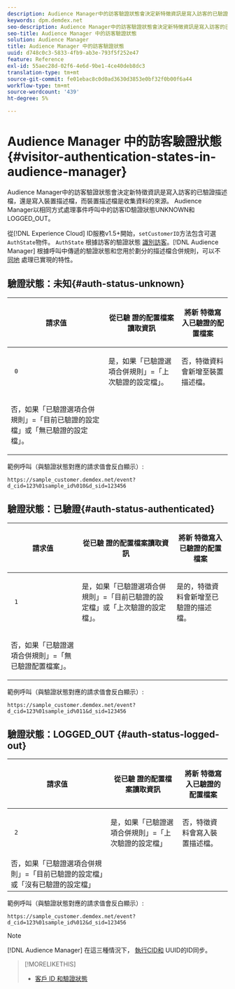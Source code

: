 ```yaml
---
description: Audience Manager中的訪客驗證狀態會決定新特徵資訊是寫入訪客的已驗證描述檔，還是寫入裝置描述檔，而裝置描述檔是收集資料的來源。 Audience Manager以相同方式處理事件呼叫中的訪客ID驗證狀態UNKNOWN和LOGGED_OUT。
keywords: dpm.demdex.net
seo-description: Audience Manager中的訪客驗證狀態會決定新特徵資訊是寫入訪客的已驗證描述檔，還是寫入裝置描述檔，而裝置描述檔是收集資料的來源。 Audience Manager以相同方式處理事件呼叫中的訪客ID驗證狀態UNKNOWN和LOGGED_OUT。
seo-title: Audience Manager 中的訪客驗證狀態
solution: Audience Manager
title: Audience Manager 中的訪客驗證狀態
uuid: d748c0c3-5833-4fb9-ab3e-793f5f252e47
feature: Reference
exl-id: 55aec28d-02f6-4e6d-9be1-4ce40deb8dc3
translation-type: tm+mt
source-git-commit: fe01ebac8c0d0ad3630d3853e0bf32f0b00f6a44
workflow-type: tm+mt
source-wordcount: '439'
ht-degree: 5%

---
```


# Audience Manager 中的訪客驗證狀態{#visitor-authentication-states-in-audience-manager}

Audience Manager中的訪客驗證狀態會決定新特徵資訊是寫入訪客的已驗證描述檔，還是寫入裝置描述檔，而裝置描述檔是收集資料的來源。 Audience Manager以相同方式處理事件呼叫中的訪客ID驗證狀態UNKNOWN和LOGGED_OUT。

從[!DNL Experience Cloud] ID服務v1.5+開始，`setCustomerID`方法包含可選`AuthState`物件。 `AuthState` 根據訪客的驗證狀態 [識別訪客](https://docs.adobe.com/content/help/en/id-service/using/reference/authenticated-state.html)。[!DNL Audience Manager] 根據呼叫中傳遞的驗證狀態和您用於劃分的描述檔合併規則，可以不 [同地](../features/profile-merge-rules/merge-rules-dashboard.md) 處理已實現的特性。

## 驗證狀態：未知{#auth-status-unknown}

<table id="table_E1EA51533FAE4BBFB338D6F6116BC1F9"> 
 <thead> 
  <tr> 
   <th colname="col1" class="entry"> <p>請求值 </p> </th> 
   <th colname="col2" class="entry"> <p> <b>從已驗</b> 證的配置檔案讀取資訊 </p> </th> 
   <th colname="col3" class="entry"> <p> <b>將新</b> 特徵寫入已驗證的配置檔案 </p> </th> 
  </tr> 
 </thead>
 <tbody> 
  <tr> 
   <td colname="col1" morerows="1"> <p> <code> 0 </code> </p> </td> 
   <td colname="col2"> <p>是，如果「已驗證選項合併規則」=「上次驗證的設定檔」。 </p> </td> 
   <td colname="col3" morerows="1"> <p>否，特徵資料會新增至裝置描述檔。 </p> </td> 
  </tr> 
  <tr> 
   <td colname="col2"> <p>否，如果「已驗證選項合併規則」=「目前已驗證的設定檔」或「無已驗證的設定檔」。 </p> </td> 
  </tr> 
 </tbody> 
</table>

範例呼叫（與驗證狀態對應的請求值會反白顯示）:

`https://sample_customer.demdex.net/event?d_cid=123%01sample_id%010&d_sid=123456`

## 驗證狀態：已驗證{#auth-status-authenticated}

<table id="table_956ABF96024744308F7773E1F96482B7"> 
 <thead> 
  <tr> 
   <th colname="col1" class="entry"> <p>請求值 </p> </th> 
   <th colname="col2" class="entry"> <p> <b>從已驗</b> 證的配置檔案讀取資訊 </p> </th> 
   <th colname="col3" class="entry"> <p> <b>將新</b> 特徵寫入已驗證的配置檔案 </p> </th> 
  </tr> 
 </thead>
 <tbody> 
  <tr> 
   <td colname="col1" morerows="1"> <p> <code> 1 </code> </p> </td> 
   <td colname="col2"> <p>是，如果「已驗證選項合併規則」=「目前已驗證的設定檔」或「上次驗證的設定檔」。 </p> </td> 
   <td colname="col3" morerows="1"> <p>是的，特徵資料會新增至已驗證的描述檔。 </p> </td> 
  </tr> 
  <tr> 
   <td colname="col2"> <p>否，如果「已驗證選項合併規則」=「無已驗證配置檔案」。 </p> </td> 
  </tr> 
 </tbody> 
</table>

範例呼叫（與驗證狀態對應的請求值會反白顯示）:

`https://sample_customer.demdex.net/event?d_cid=123%01sample_id%011&d_sid=123456`

## 驗證狀態：LOGGED_OUT {#auth-status-logged-out}

<table id="table_783F0CBB0431482AA49F41468FA65B19"> 
 <thead> 
  <tr> 
   <th colname="col1" class="entry"> <p>請求值 </p> </th> 
   <th colname="col2" class="entry"> <p> <b>從已驗</b> 證的配置檔案讀取資訊 </p> </th> 
   <th colname="col3" class="entry"> <p> <b>將新</b> 特徵寫入已驗證的配置檔案 </p> </th> 
  </tr> 
 </thead>
 <tbody> 
  <tr> 
   <td colname="col1" morerows="1"> <p> <code> 2 </code> </p> </td> 
   <td colname="col2"> 是，如果「已驗證選項合併規則」=「上次驗證的設定檔」 </td> 
   <td colname="col3" morerows="1"> <p>否，特徵資料會寫入裝置描述檔。 </p> </td> 
  </tr> 
  <tr> 
   <td colname="col2"> 否，如果「已驗證選項合併規則」=「目前已驗證的設定檔」或「沒有已驗證的設定檔」 </td> 
  </tr> 
 </tbody> 
</table>

範例呼叫（與驗證狀態對應的請求值會反白顯示）:

`https://sample_customer.demdex.net/event?d_cid=123%01sample_id%012&d_sid=123456`

>[!NOTE]
>
>[!DNL Audience Manager] 在這三種情況下， [執行CID和](../reference/ids-in-aam.md) UUID的ID同步。

>[!MORELIKETHIS]
>
>* [客戶 ID 和驗證狀態](https://docs.adobe.com/content/help/en/id-service/using/reference/authenticated-state.html)

